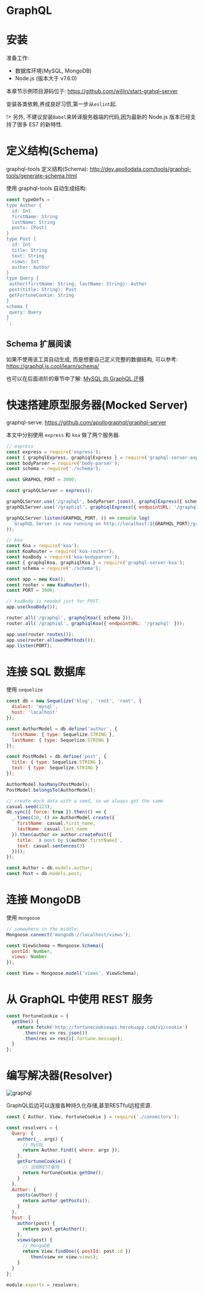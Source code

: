 # GraphQL

# 安装

准备工作:

- 数据库环境(MySQL, MongoDB)
- Node.js (版本大于 v7.6.0) 

本章节示例项目源码位于: <https://github.com/willin/start-grahql-server>

安装各类依赖,养成良好习惯,第一步从`eslint`起.

!> 另外, 不建议安装`Babel`来转译服务器端的代码,因为最新的 Node.js 版本已经支持了很多 ES7 的新特性.

# 定义结构(Schema)

graphql-tools 定义结构(Schema): <http://dev.apollodata.com/tools/graphql-tools/generate-schema.html>

使用 graphql-tools 自动生成结构:

```js
const typeDefs = `
type Author {
  id: Int
  firstName: String
  lastName: String
  posts: [Post]
}
type Post {
  id: Int
  title: String
  text: String
  views: Int
  author: Author
}
type Query {
 author(firstName: String, lastName: String): Author
 post(title: String): Post
 getFortuneCookie: String
}
schema {
 query: Query
}
`;
```

## Schema 扩展阅读 

如果不使用该工具自动生成, 而是想要自己定义完整的数据结构, 可以参考: <https://graphql.js.cool/learn/schema/>

也可以在后面进阶的章节中了解: [MySQL 向 GraphQL 迁移](/#/experience/advanced/mysql-graphql)

# 快速搭建原型服务器(Mocked Server)

graphql-serve: <https://github.com/apollographql/graphql-server>

本文中分别使用 `express` 和 `koa` 做了两个服务器.

```js
// express
const express = require('express');
const { graphqlExpress, graphiqlExpress } = require('graphql-server-express');
const bodyParser = require('body-parser');
const schema = require('./schema');

const GRAPHQL_PORT = 3000;

const graphQLServer = express();

graphQLServer.use('/graphql', bodyParser.json(), graphqlExpress({ schema }));
graphQLServer.use('/graphiql', graphiqlExpress({ endpointURL: '/graphql' }));

graphQLServer.listen(GRAPHQL_PORT, () => console.log(
  `GraphQL Server is now running on http://localhost:${GRAPHQL_PORT}/graphql`
));
```

```js
// koa
const Koa = require('koa');
const KoaRouter = require('koa-router');
const koaBody = require('koa-bodyparser');
const { graphqlKoa, graphiqlKoa } = require('graphql-server-koa');
const schema = require('./schema');

const app = new Koa();
const router = new KoaRouter();
const PORT = 3000;

// koaBody is needed just for POST.
app.use(koaBody());

router.all('/graphql', graphqlKoa({ schema }));
router.all('/graphiql', graphiqlKoa({ endpointURL: '/graphql' }));

app.use(router.routes());
app.use(router.allowedMethods());
app.listen(PORT);
```

# 连接 SQL 数据库

使用 `sequelize`

```js
const db = new Sequelize('blog', 'root', 'root', {
  dialect: 'mysql',
  host: 'localhost'
});

const AuthorModel = db.define('author', {
  firstName: { type: Sequelize.STRING },
  lastName: { type: Sequelize.STRING }
});

const PostModel = db.define('post', {
  title: { type: Sequelize.STRING },
  text: { type: Sequelize.STRING }
});

AuthorModel.hasMany(PostModel);
PostModel.belongsTo(AuthorModel);

// create mock data with a seed, so we always get the same
casual.seed(123);
db.sync({ force: true }).then(() => {
  _.times(10, () => AuthorModel.create({
    firstName: casual.first_name,
    lastName: casual.last_name
  }).then(author => author.createPost({
    title: `A post by ${author.firstName}`,
    text: casual.sentences(3)
  })));
});

const Author = db.models.author;
const Post = db.models.post;
```

# 连接 MongoDB

使用 `mongoose`

```js
// somewhere in the middle:
Mongoose.connect('mongodb://localhost/views');

const ViewSchema = Mongoose.Schema({
  postId: Number,
  views: Number
});

const View = Mongoose.model('views', ViewSchema);
```

# 从 GraphQL 中使用 REST 服务

```js
const FortuneCookie = {
  getOne() {
    return fetch('http://fortunecookieapi.herokuapp.com/v1/cookie')
      .then(res => res.json())
      .then(res => res[0].fortune.message);
  }
};
```


# 编写解决器(Resolver)

![graphql](https://user-images.githubusercontent.com/1890238/28000944-9c4c3f32-64ee-11e7-902e-cbf3a01d90e2.png)

GraphQL后边可以连接各种持久化存储,甚至RESTful远程资源.

```js
const { Author, View, FortuneCookie } = require('./connectors');

const resolvers = {
  Query: {
    author(_, args) {
      // MySQL
      return Author.find({ where: args });
    },
    getFortuneCookie() {
      // 远程REST服务
      return FortuneCookie.getOne();
    }
  },
  Author: {
    posts(author) {
      return author.getPosts();
    }
  },
  Post: {
    author(post) {
      return post.getAuthor();
    },
    views(post) {
      // MongoDB
      return View.findOne({ postId: post.id })
        .then(view => view.views);
    }
  }
};

module.exports = resolvers;
```

